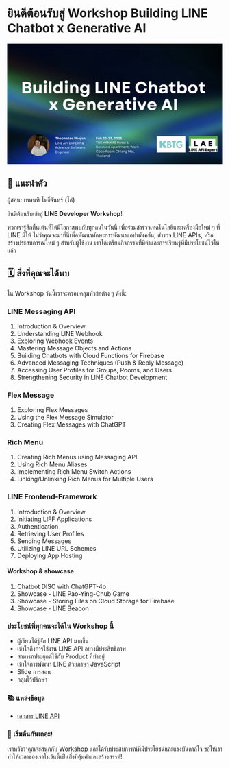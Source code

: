 # ยินดีต้อนรับสู่ Workshop Building LINE Chatbot  x Generative AI

<p align="center" width="100%">
    <img src="../assets/welcome.jpg"> 
</p>

## 🎉 แนะนำตัว

ผู้สอน: เทพนที โพธิ์จันทร์ (โอ๋)</br>

ยินดีต้อนรับเข้าสู่ **LINE Developer Workshop**!

พวกเรารู้สึกตื่นเต้นที่ได้มีโอกาสพบกับทุกคนในวันนี้ เพื่อร่วมสำรวจเทคโนโลยีและเครื่องมือใหม่ ๆ ที่ LINE มีให้ ไม่ว่าคุณจะมาที่นี่เพื่อพัฒนาทักษะการพัฒนาแอปพลิเคชัน, สำรวจ LINE APIs, หรือสร้างประสบการณ์ใหม่ ๆ สำหรับผู้ใช้งาน เราได้เตรียมกิจกรรมที่มีค่าและการเรียนรู้ที่มีประโยชน์ไว้ให้แล้ว

## 🗓️ สิ่งที่คุณจะได้พบ

ใน Workshop วันนี้เราจะครอบคลุมหัวข้อต่าง ๆ ดังนี้:

### LINE Messaging API
1. Introduction & Overview
2. Understanding LINE Webhook
3. Exploring Webhook Events
4. Mastering Message Objects and Actions
5. Building Chatbots with Cloud Functions for Firebase
6. Advanced Messaging Techniques (Push & Reply Message)
7. Accessing User Profiles for Groups, Rooms, and Users
8. Strengthening Security in LINE Chatbot Development

### Flex Message
1. Exploring Flex Messages
2. Using the Flex Message Simulator
3. Creating Flex Messages with ChatGPT

### Rich Menu
1.  Creating Rich Menus using Messaging API
2.  Using Rich Menu Aliases
3.  Implementing Rich Menu Switch Actions
4.  Linking/Unlinking Rich Menus for Multiple Users

### LINE Frontend-Framework
1. Introduction & Overview
2. Initiating LIFF Applications
3. Authentication
4. Retrieving User Profiles
5. Sending Messages
6. Utilizing LINE URL Schemes
7. Deploying App Hosting

####  Workshop & showcase 
1. Chatbot DISC with ChatGPT-4o
2. Showcase - LINE Pao-Ying-Chub Game
3. Showcase - Storing Files on Cloud Storage for Firebase
4. Showcase - LINE Beacon

### ประโยชน์ที่ทุกคนจะได้ใน Workshop นี้
- ผู้เรียนได้รู้จัก LINE API มากขึ้น 
- เข้าใจถึงการใช้งาน LINE API อย่างมีประสิทธิภาพ 
- สามารถประยุกต์ใช้กับ Product ที่ทำอยู่
- เข้าใจการพัฒนา LINE ด้วยภาษา JavaScript
- Slide การสอน
- กลุ่มไว้ปรึกษา

### 📚 แหล่งข้อมูล

- [เอกสาร LINE API](https://developers.line.biz/en/docs/)


### 🚀 เริ่มต้นกันเถอะ!

เราหวังว่าคุณจะสนุกกับ Workshop และได้รับประสบการณ์ที่มีประโยชน์และแรงบันดาลใจ ขอให้เราทำให้เวลาของเราในวันนี้เป็นสิ่งที่คุ้มค่าและสร้างสรรค์!
